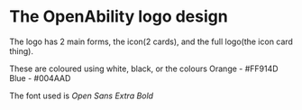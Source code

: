 # The OpenAbility logo design
The logo has 2 main forms, the icon(2 cards), and the full logo(the icon card thing).

These are coloured using white, black, or the colours
Orange - #FF914D
Blue - #004AAD

The font used is *Open Sans Extra Bold*
